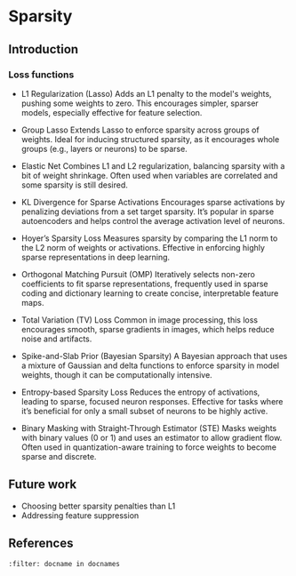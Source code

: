 # Sparsity

## Introduction

### Loss functions
* L1 Regularization (Lasso)
Adds an L1 penalty to the model's weights, pushing some weights to zero. This encourages simpler, sparser models, especially effective for feature selection.

* Group Lasso
Extends Lasso to enforce sparsity across groups of weights. Ideal for inducing structured sparsity, as it encourages whole groups (e.g., layers or neurons) to be sparse.

* Elastic Net
Combines L1 and L2 regularization, balancing sparsity with a bit of weight shrinkage. Often used when variables are correlated and some sparsity is still desired.

* KL Divergence for Sparse Activations
Encourages sparse activations by penalizing deviations from a set target sparsity. It’s popular in sparse autoencoders and helps control the average activation level of neurons.

* Hoyer’s Sparsity Loss
Measures sparsity by comparing the L1 norm to the L2 norm of weights or activations. Effective in enforcing highly sparse representations in deep learning.

* Orthogonal Matching Pursuit (OMP)
Iteratively selects non-zero coefficients to fit sparse representations, frequently used in sparse coding and dictionary learning to create concise, interpretable feature maps.

* Total Variation (TV) Loss
Common in image processing, this loss encourages smooth, sparse gradients in images, which helps reduce noise and artifacts.

* Spike-and-Slab Prior (Bayesian Sparsity)
A Bayesian approach that uses a mixture of Gaussian and delta functions to enforce sparsity in model weights, though it can be computationally intensive.

* Entropy-based Sparsity Loss
Reduces the entropy of activations, leading to sparse, focused neuron responses. Effective for tasks where it’s beneficial for only a small subset of neurons to be highly active.

* Binary Masking with Straight-Through Estimator (STE)
Masks weights with binary values (0 or 1) and uses an estimator to allow gradient flow. Often used in quantization-aware training to force weights to become sparse and discrete.



## Future work
* Choosing better sparsity penalties than L1 
* Addressing feature suppression 


## References
```{bibliography}
:filter: docname in docnames
```